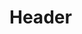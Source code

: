 <!-- TITLE: Pdf From Illustrator -->
<!-- SUBTITLE: A quick summary of Pdf From Illustrator -->

# Header